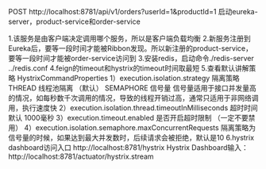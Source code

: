 POST http://localhost:8781/api/v1/orders?userId=1&productId=1
启动eureka-server，product-service和order-service

1.该服务是由客户端决定调用哪个服务，所以是客户端负载均衡
2.新服务注册到Eureka后，要等一段时间才能被Ribbon发现。所以新注册的product-service，要等一段时间才能被order-service访问到
3.安装redis，启动命令./redis-server ../redis.conf
4.feign的timeout和hystrix的timeout时间取最短
5.查看默认讲解策略 HystrixCommandProperties
    1）execution.isolation.strategy   隔离策略
        THREAD 线程池隔离 （默认）
        SEMAPHORE 信号量
            信号量适用于接口并发量高的情况，如每秒数千次调用的情况，导致的线程开销过高，通常只适用于非网络调用，执行速度快
    2）execution.isolation.thread.timeoutInMilliseconds  超时时间
        默认 1000毫秒
    3）execution.timeout.enabled 是否开启超时限制 （一定不要禁用）
    4）execution.isolation.semaphore.maxConcurrentRequests 隔离策略为 信号量的时候，如果达到最大并发数时，后续请求会被拒绝，默认是10
6.hystrix dashboard访问入口
    http://localhost:8781/hystrix
    Hystrix Dashboard输入： http://localhost:8781/actuator/hystrix.stream 
